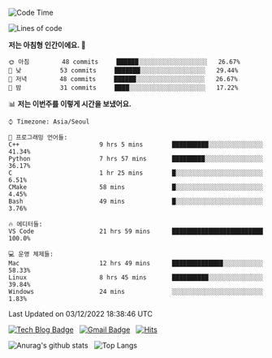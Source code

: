 <!-- ### Hi there 👋 -->

<!--
**dnchoi/dnchoi** is a ✨ _special_ ✨ repository because its `README.md` (this file) appears on your GitHub profile.

Here are some ideas to get you started:

- 🔭 I’m currently working on ...
- 🌱 I’m currently learning ...
- 👯 I’m looking to collaborate on ...
- 🤔 I’m looking for help with ...
- 💬 Ask me about ...
- 📫 How to reach me: ...
- 😄 Pronouns: ...
- ⚡ Fun fact: ...
-->

<!--START_SECTION:waka-->
![Code Time](http://img.shields.io/badge/Code%20Time-274%20hrs%2027%20mins-blue)

![Lines of code](https://img.shields.io/badge/%EC%A0%80%EB%8A%94%20%EC%97%AC%ED%83%9C%EA%B9%8C%EC%A7%80%20-118%20Thousand%20%EC%A4%84%EC%9D%98%20%EC%BD%94%EB%93%9C%EB%A5%BC%20%EC%9E%91%EC%84%B1%ED%96%88%EC%96%B4%EC%9A%94.-blue)

**저는 아침형 인간이에요. 🐤** 

```text
🌞 아침         48 commits     ██████░░░░░░░░░░░░░░░░░░░   26.67% 
🌆 낮　         53 commits     ███████░░░░░░░░░░░░░░░░░░   29.44% 
🌃 저녁         48 commits     ██████░░░░░░░░░░░░░░░░░░░   26.67% 
🌙 밤　         31 commits     ████░░░░░░░░░░░░░░░░░░░░░   17.22%

```


📊 **저는 이번주를 이렇게 시간을 보냈어요.** 

```text
⌚︎ Timezone: Asia/Seoul

💬 프로그래밍 언어들: 
C++                      9 hrs 5 mins        ██████████░░░░░░░░░░░░░░░   41.34% 
Python                   7 hrs 57 mins       █████████░░░░░░░░░░░░░░░░   36.17% 
C                        1 hr 25 mins        █░░░░░░░░░░░░░░░░░░░░░░░░   6.51% 
CMake                    58 mins             █░░░░░░░░░░░░░░░░░░░░░░░░   4.45% 
Bash                     49 mins             █░░░░░░░░░░░░░░░░░░░░░░░░   3.76%

🔥 에디터들: 
VS Code                  21 hrs 59 mins      █████████████████████████   100.0%

💻 운영 체제들: 
Mac                      12 hrs 49 mins      ██████████████░░░░░░░░░░░   58.33% 
Linux                    8 hrs 45 mins       ██████████░░░░░░░░░░░░░░░   39.84% 
Windows                  24 mins             ░░░░░░░░░░░░░░░░░░░░░░░░░   1.83%

```


 Last Updated on 03/12/2022 18:38:46 UTC
<!--END_SECTION:waka-->


[![Tech Blog Badge](http://img.shields.io/badge/-Tech%20blog-black?style=flat-square&logo=github&link=https://zzsza.github.io/)](https://dnchoi.github.io/)
&nbsp;
[![Gmail Badge](https://img.shields.io/badge/Gmail-d14836?style=flat-square&logo=Gmail&logoColor=white&link=mailto:snugyun01@gmail.com)](mailto:dongnyeokc@gmail.com)
&nbsp;
[![Hits](https://hits.seeyoufarm.com/api/count/incr/badge.svg?url=https%3A%2F%2Fgithub.com%2Fgjbae1212%2Fhit-counter&count_bg=%233D7CC8&title_bg=%23555555&icon=&icon_color=%23E7E7E7&title=hits&edge_flat=false)](https://hits.seeyoufarm.com)

![Anurag's github stats](https://github-readme-stats.vercel.app/api?username=dnchoi&show_icons=true&theme=tokyonight)
&nbsp;
![Top Langs](https://github-readme-stats.vercel.app/api/top-langs/?username=dnchoi&layout=compact&theme=tokyonight)

<div align='center'>
